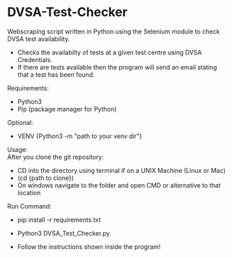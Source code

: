# DVSA-Test-Checker
Webscraping script written in Python using the Selenium module to check DVSA test availability.  
- Checks the availabilty of tests at a given test centre using DVSA Credentials.
- If there are tests available then the program will send an email stating that a test has been found.  
  
Requirements:  
 - Python3  
 - Pip (package manager for Python)  
  
Optional:  
 - VENV {Python3 -m "path to your venv dir"}  

Usage:    
After you clone the git repository:  
 - CD into the directory using terminal if on a UNIX Machine (Linux or Mac)  
 - (cd {path to clone})
 - On windows navigate to the folder and open CMD or alternative to that location

Run Command:  
 - pip install -r requirements.txt

 - Python3 DVSA_Test_Checker.py

 - Follow the instructions shown inside the program!
